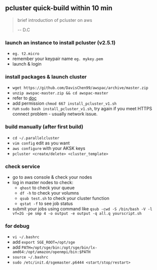 ## pcluster quick-build within 10 min

> brief introduction of pcluster on aws
>
> -- D.C

### launch an instance to install pcluster (v2.5.1)
- `eg. t2.micro`
- remember your keypair name `eg. mykey.pem`
- launch & login

### install packages & launch cluster
- `wget https://github.com/DavisChen99/awspac/archive/master.zip`
- `unzip awspac-master.zip && cd awspac-master`
- refer to [doc](https://aws-parallelcluster.readthedocs.io/en/latest/configuration.html#scheduler)
- add permission `chmod 667 install_pcluster_v1.sh`
- run `sudo bash install_pcluster_v1.sh`, try again if you meet HTTPS connect problem - usually network issue.

### build manually (after first build)
- `cd ~/.parallelcluster`
- `vim config` edit as you want
- `aws configure` with your AKSK keys
- `pcluster <create/delete> <cluster_template>`

### check service
- go to aws console & check your nodes
- log in master nodes to check:
  * `qhost` to check your queue
  * `df -h` to check your volumns
  * `qsub test.sh` to check your cluster function
  * `qstat -f` to see job status
- submit your jobs using command like `qsub -cwd -S /bin/bash -V -l vf=2G -pe smp 4 -o output -e output -q all.q yourscript.sh`

### for debug
- `vi ~/.bashrc`
- add `export SGE_ROOT=/opt/sge`
- add `PATH=/opt/sge/bin:/opt/sge/bin/lx-amd64:/opt/amazon/openmpi/bin:$PATH`
- `source ~/.bashrc`
- `sudo /etc/init.d/sgemaster.p6444 <start/stop/restart>`
